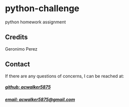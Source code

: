# python-challenge
python homework assignment



## Credits
Geronimo Perez


## Contact
If there are any questions of concerns, I can be reached at:
##### [github: acwalker5875](https://github.com/acwalker5875)
##### [email: acwalker5875@gmail.com](mailto:acwalker5875@gmail.com)